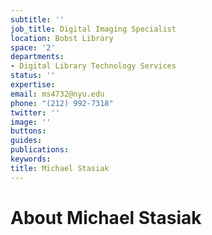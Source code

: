 ```yaml
---
subtitle: ''
job_title: Digital Imaging Specialist
location: Bobst Library
space: '2'
departments:
- Digital Library Technology Services
status: ''
expertise: 
email: ms4732@nyu.edu
phone: "(212) 992-7318"
twitter: ''
image: ''
buttons: 
guides: 
publications: 
keywords: 
title: Michael Stasiak
---
```


# About Michael Stasiak